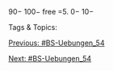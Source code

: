 90−
100−
free =5.
0−
10−

   Tags & Topics:
   

[Previous: #BS-Uebungen_54](BS-Uebungen_54.md)

[Next: #BS-Uebungen_54](BS-Uebungen_54.md)
